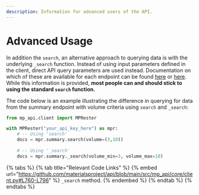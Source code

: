 ```yaml
---
description: Information for advanced users of the API.
---
```


# Advanced Usage

In addition the `search`, an alternative approach to querying data is with the underlying `_search` function. Instead of using input parameters defined in the client, direct API query parameters are used instead. Documentation on which of these are available for each endpoint can be found [here](https://api.materialsproject.org/docs) or [here](https://api.materialsproject.org/redoc). While this information is provided, **most people can and should stick to using the standard `search` function.**

The code below is an example illustrating the difference in querying for data from the summary endpoint with volume criteria using `search` and `_search`:

```python
from mp_api.client import MPRester

with MPRester("your_api_key_here") as mpr:
    # -- Using 'search'
    docs = mpr.summary.search(volume=(3,10))
    
    # -- Using '_search'
    docs = mpr.summary._search(volume_min=3, volume_max=10)
```

{% tabs %}
{% tab title="Relevant Code Links" %}
{% embed url="https://github.com/materialsproject/api/blob/main/src/mp_api/core/client.py#L760-L796" %}
`_search` method.
{% endembed %}
{% endtab %}
{% endtabs %}
